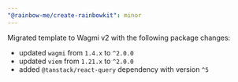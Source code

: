 ```yaml
---
"@rainbow-me/create-rainbowkit": minor
---
```


Migrated template to Wagmi v2 with the following package changes:

- updated `wagmi` from `1.4.x` to `^2.0.0`
- updated `viem` from `1.21.x` to `^2.0.0`
- added `@tanstack/react-query` dependency with version `^5`
